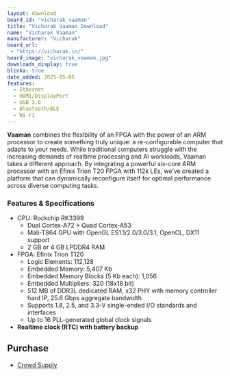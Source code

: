 ```yaml
---
layout: download
board_id: "vicharak_vaaman"
title: "Vicharak Vaaman Download"
name: "Vicharak Vaaman"
manufacturer: "Vicharak"
board_url:
 - "https://vicharak.in/"
board_image: "vicharak_vaaman.jpg"
downloads_display: true
blinka: true
date_added: 2025-05-05
features:
  - Ethernet
  - HDMI/DisplayPort
  - USB 3.0
  - Bluetooth/BLE
  - Wi-Fi
---
```


**Vaaman** combines the flexibility of an FPGA with the power of an ARM processor to create something truly unique: a re-configurable computer that adapts to your needs. While traditional computers struggle with the increasing demands of realtime processing and AI workloads, Vaaman takes a different approach. By integrating a powerful six-core ARM processor with an Efinix Trion T20 FPGA with 112k LEs, we’ve created a platform that can dynamically reconfigure itself for optimal performance across diverse computing tasks.

### Features & Specifications

- CPU: Rockchip RK3399
  - Dual Cortex-A72 + Quad Cortex-A53
  - Mali-T864 GPU with OpenGL ES1.1/2.0/3.0/3.1, OpenCL, DX11 support
  - 2 GB or 4 GB LPDDR4 RAM
- FPGA: Efinix Trion T120
  - Logic Elements: 112,128
  - Embedded Memory: 5,407 Kb
  - Embedded Memory Blocks (5 Kb each): 1,056
  - Embedded Multipliers: 320 (18x18 bit)
  - 512 MB of DDR3L dedicated RAM, x32 PHY with memory controller hard IP, 25.6 Gbps aggregate bandwidth
  - Supports 1.8, 2.5, and 3.3-V single-ended I/O standards and interfaces
  - Up to 16 PLL-generated global clock signals
- **Realtime clock (RTC) with battery backup**

## Purchase
* [Crowd Supply](https://www.crowdsupply.com/vicharak/vaaman)
